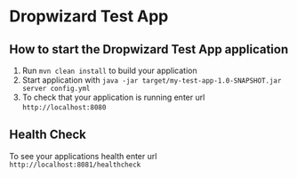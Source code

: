 # Dropwizard Test App

How to start the Dropwizard Test App application
---

1. Run `mvn clean install` to build your application
1. Start application with `java -jar target/my-test-app-1.0-SNAPSHOT.jar server config.yml`
1. To check that your application is running enter url `http://localhost:8080`

Health Check
---

To see your applications health enter url `http://localhost:8081/healthcheck`
